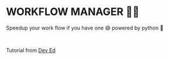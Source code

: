 # WORKFLOW MANAGER 👷‍♂️

Speedup your work flow if you have one 😅 powered by python 🐍

<br />

Tutorial from <a href="https://youtu.be/jE-SpRI3K5g">Dev Ed</a>